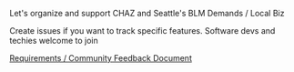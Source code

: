 Let's organize and support CHAZ and Seattle's BLM Demands / Local Biz

Create issues if you want to track specific features. Software devs and techies welcome to join


[Requirements / Community Feedback Document](https://docs.google.com/document/d/13RdzrgGWLu21BfCVKf5BBSJgpk2cvhixYOZnRv1bITM/edit#)
